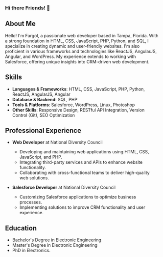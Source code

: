 ### Hi there Friends! 👋

## About Me
Hello! I'm Fargol, a passionate web developer based in Tampa, Florida. With a strong foundation in HTML, CSS, JavaScript, PHP, Python, and SQL, I specialize in creating dynamic and user-friendly websites. I'm also proficient in various frameworks and technologies like ReactJS, AngularJS, Angular, and WordPress. My experience extends to working with Salesforce, offering unique insights into CRM-driven web development.

## Skills
- **Languages & Frameworks**: HTML, CSS, JavaScript, PHP, Python, ReactJS, AngularJS, Angular
- **Database & Backend**: SQL, PHP
- **Tools & Platforms**: Salesforce, WordPress, Linux, Photoshop
- **Other Skills**: Responsive Design, RESTful API Integration, Version Control (Git), SEO Optimization

## Professional Experience
- **Web Developer** at National Diversity Council
  - Developing and maintaining web applications using HTML, CSS, JavaScript, and PHP.
  - Integrating third-party services and APIs to enhance website functionality.
  - Collaborating with cross-functional teams to deliver high-quality web solutions.

- **Salesforce Developer** at National Diversity Council
  - Customizing Salesforce applications to optimize business processes.
  - Implementing solutions to improve CRM functionality and user experience.

## Education
- Bachelor's Degree in Electronic Engineering
- Master's Degree in Electronic Engineering
- PhD in Electronics.
<!--
## Projects
(Here, you can link to some of your best projects. Describe each project briefly and include the technologies used.)

### Project 1: [Project Name]
- Description: [Brief description of the project]
- Technologies: HTML, CSS, JavaScript

### Project 2: [Project Name]
- Description: [Brief description of the project]
- Technologies: PHP, SQL

### Project 3: [Project Name]
- Description: [Brief description of the project]
- Technologies: ReactJS, Node.js

## Connect with Me
- **LinkedIn**: [Your LinkedIn Profile]
- **Email**: [Your Email Address]
- **Portfolio**: [Your Portfolio Website]

Feel free to explore my repositories and reach out if you have any questions or collaboration ideas!


<!--
**fargolhss/fargolhss** is a ✨ _special_ ✨ repository because its `README.md` (this file) appears on your GitHub profile.

Here are some ideas to get you started:

- 🔭 I’m currently working on ...
- 🌱 I’m currently learning ...
- 👯 I’m looking to collaborate on ...
- 🤔 I’m looking for help with ...
- 💬 Ask me about ...
- 📫 How to reach me: ...
- 😄 Pronouns: ...
- ⚡ Fun fact: ...
-->
